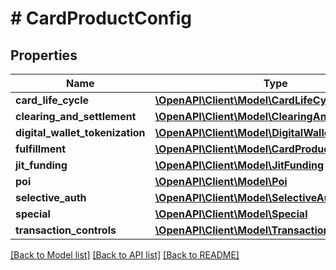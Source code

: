 # # CardProductConfig

## Properties

Name | Type | Description | Notes
------------ | ------------- | ------------- | -------------
**card_life_cycle** | [**\OpenAPI\Client\Model\CardLifeCycle**](CardLifeCycle.md) |  | [optional]
**clearing_and_settlement** | [**\OpenAPI\Client\Model\ClearingAndSettlement**](ClearingAndSettlement.md) |  | [optional]
**digital_wallet_tokenization** | [**\OpenAPI\Client\Model\DigitalWalletTokenization**](DigitalWalletTokenization.md) |  | [optional]
**fulfillment** | [**\OpenAPI\Client\Model\CardProductFulfillment**](CardProductFulfillment.md) |  | [optional]
**jit_funding** | [**\OpenAPI\Client\Model\JitFunding**](JitFunding.md) |  | [optional]
**poi** | [**\OpenAPI\Client\Model\Poi**](Poi.md) |  | [optional]
**selective_auth** | [**\OpenAPI\Client\Model\SelectiveAuth**](SelectiveAuth.md) |  | [optional]
**special** | [**\OpenAPI\Client\Model\Special**](Special.md) |  | [optional]
**transaction_controls** | [**\OpenAPI\Client\Model\TransactionControls**](TransactionControls.md) |  | [optional]

[[Back to Model list]](../../README.md#models) [[Back to API list]](../../README.md#endpoints) [[Back to README]](../../README.md)
